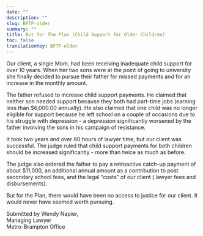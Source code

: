 ```yaml
---
date: ""
description: ""
slug: BFTP-older
summary: ""
title: But for The Plan (Child Support for Older Children)
toc: false
translationKey: BFTP-older
---
```

Our client, a single Mom, had been receiving inadequate child support for over 10 years. When her two sons were at the point of going to university she finally decided to pursue their father for missed payments and for an increase in the monthly amount.

The father refused to increase child support payments. He claimed that neither son needed support because they both had part-time jobs (earning less than $6,000.00 annually). He also claimed that one child was no longer eligible for support because he left school on a couple of occasions due to his struggle with depression - a depression significantly worsened by the father involving the sons in his campaign of resistance.

It took two years and over 80 hours of lawyer time, but our client was successful. The judge ruled that child support payments for both children should be increased significantly - more than twice as much as before.

The judge also ordered the father to pay a retroactive catch-up payment of about $11,000, an additional annual amount as a contribution to post secondary school fees, and the legal “costs” of our client ( lawyer fees and disbursements).

But for the Plan, there would have been no access to justice for our client. It would never have seemed worth pursuing.

Submitted by Wendy Napier,  
Managing Lawyer  
Metro-Brampton Office